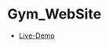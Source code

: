 # Gym_WebSite
- [Live-Demo](https://mohammed-riad.github.io/Mohammed-riad1.github.io/13.html?fbclid=IwAR24T_nwQOfIezWojxMLoDMKhSewe6FOj1W19fspcH_PUW1IHQCQk94pSBI)
